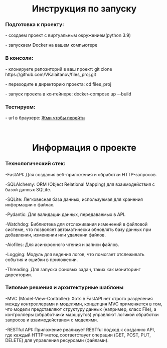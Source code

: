 <h1 align="center">Инструкция по запуску</h1>

<h3>Подготовка к проекту:</h3>
<p>- создаем проект с виртуальным окружением(python 3.9)</p>
<p>- запускаем Docker на вашем компьютере</p>


<h3>В консоли:</h3>
<p>- клонируете репозиторий в ваш проект: git clone https://github.com/VKalaitanov/files_proj.git</p>
<p>- переходите в директорию проекта: cd files_proj</p>
<p>- запуск проекта в контейнере: docker-compose up --build</p>

<h3>Тестируем:</h3>
<p>- url в браузере: <a href="http://localhost:8000/docs">Жми чтобы перейти</a></p>

<br>

<h1 align="center">Информация о проекте</h1>

<h3>Технологический стек:</h3>
<p>-FastAPI: Для создания веб-приложения и обработки HTTP-запросов.</p>
<p>-SQLAlchemy: ORM (Object Relational Mapping) для взаимодействия с базой данных SQLite.</p>
<p>-SQLite: Легковесная база данных, используемая для хранения информации о файлах.</p>
<p>-Pydantic: Для валидации данных, передаваемых в API.</p>
<p>-Watchdog: Библиотека для отслеживания изменений в файловой системе, что позволяет автоматически обновлять базу данных при добавлении, изменении или удалении файлов.</p>
<p>-Aiofiles: Для асинхронного чтения и записи файлов.</p>
<p>-Logging: Модуль для ведения логов, что помогает отслеживать события и ошибки в приложении.</p>
<p>-Threading: Для запуска фоновых задач, таких как мониторинг директории.</p>

<h3>Типовые решения и архитектурные шаблоны</h3>
<p>-MVC (Model-View-Controller): Хотя в FastAPI нет строго разделения между контроллерами и моделями, концепция MVC применяется в том, что модели представляют структуру данных (например, класс File), а контроллеры (обработчики маршрутов) управляют логикой обработки запросов и взаимодействием с моделями.</p>
<p>-RESTful API: Приложение реализует RESTful подход к созданию API, где каждый HTTP-метод соответствует операции (GET, POST, PUT, DELETE) для управления ресурсами (файлами).</p>

